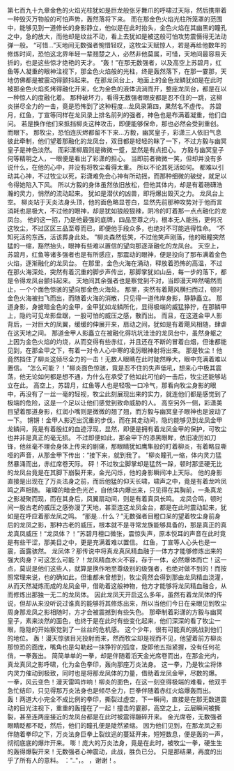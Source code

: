 第七百九十九章金色的火焰光柱犹如是巨龙般张牙舞爪的呼啸过天际，然后携带着一种毁灭万物般的可怕声势，轰然落将下来。
而在那金色火焰光柱所笼罩的范围中，能够见到一道修长的身影静立，他似是在此时抬头，金色火焰在其幽黑的瞳孔之中，急的放大，而他却是纹丝不动，看上去犹如是被这般可怕攻势震慑得无法动弹一般。
“可惜…”天地间无数强者惋惜轻叹，这牧尘天赋惊人，若是再给他数年的修炼时间，恐怕这北界年轻一辈翘楚之人，必然非他莫属，可惜，天地间最容易夭折的，也是这些惊才绝艳的天才。
“轰！”在那无数强者，以及高空上苏碧月，红鱼等人凝重的眼神注视下，那金色火焰般的光柱，终是轰然落下，在那一霎那，天地仿佛都是被震动得颤抖起来。
在那龙凤台上，地面上的金色龙鳞犹如是在此时被那金色火焰炙烤得融化开来，化为金色的液体流淌而开，整座龙凤台，都是在以一种惊人的度融化着。
那种破坏力，看得无数强者眼皮都是忍不住的一跳，这柳炎拼尽全力的一击，竟是恐怖到了这种程度…龙凤录第四，果然名不虚传。
苏碧月，红鱼，丁宣等同样在龙凤录上排名前列的强者，神色也是布满着凝重，他们自问。
若是换作他们来抵挡柳炎这种攻击，即便能够保命，那也必然会受到重创。
而眼下。
那牧尘，恐怕连灰烬都留不下来…方毅，幽冥皇子，彩潇三人依旧气息彼此牵制，他们望着那融化的龙凤台，双目都是轻轻的眯了一下，不过方毅与幽冥皇子是神色淡然。
而彩潇柳眉则是微微一蹙，显然是有点担心。
方毅与幽冥皇子何等精明之人，一眼便是看出了彩潇的担心。
当即前者微微一笑，但却并没有多说什么，在他的心中，并没有将牧尘看得太重。
所以不论其死活如何。
都难以引动其心神，不过牧尘以死，彩潇难免会心神有所动摇，而那种细微的破绽，就足以令得她陷入下风。
所以方毅的身体虽然依旧放松，但他其体内，却是有着磅礴浩瀚的灵力，悄然的流动起来。
犹如是潜伏的凶兽，即将爆出毁灭之力。
龙凤台上空。
柳炎站于天炎法身头顶，他的面色略显苍白，显然先前那种攻势对于他而言消耗也是极大，不过他的眼神，却是犹如狼般狠辣，阴冷的盯着那一点点融化的龙凤台。
他的这一招，乃是他最强的底牌，四品至尊之内，根本无人能挡，更何况这牧尘，不过区区三品至尊而已，即便他手段众多，也绝对不可能逃得性命。
“不知死活的东西，活该葬身此处。
”柳炎森然低笑，不过他笑声刚落，他的眼瞳突然猛的一缩，豁然抬头，眼神有些难以置信的望向那逐渐融化的龙凤台。
天空上，苏碧月，红鱼等诸多强者也是有所感应，那震动的眼神，便是投向了那布满着金色火焰，逐渐融化的龙凤台。
在那里，金色火海在涌动，释放着恐怖的高温，不过在那火海深处，突然有着沉重的脚步声传出，那脚掌犹如山岳，每一步的落下，都是令得龙凤台颤抖起来。
天地间其余强者也是察觉到不对，当即漫天哗然噶然而止，一个个面色惊骇的望向那金色火海处。
那里，突然有着飓风横扫而过，顿时金色火海被扫飞而出，而随着火海的消散，只见得一道伟岸身影，静静矗立。
那道身影，身披暗金色的金甲，金甲犹如龙鳞所化，显得极端的威猛狰狞，在那鳞甲上，隐约可见龙影盘踞，一股可怕的威压之感，散而出。
而且，在这道金甲人影背后，一对巨大的凤翼，缓缓的伸展开来，扇动之间，犹如是有着飓风相随，肆虐在这天地之间。
那道金甲人影矗立在被融化得坑坑洼洼的龙凤台中，虽然身躯之上因为金色火焰的灼烧，从而变得有些赤红，并且还在不断的冒着白烟，但谁都能见到，在那金甲之下，有着一对令人心中寒的凌厉眼神射将出来。
那是牧尘！他竟然挡住了柳炎这倾尽全力的一击！无数人眼睛在此时陡然睁大，眼中充满着难以置信。
“怎么可能？！”柳炎面色惊骇，竟是忍不住的失声低吼，想来心中极其震荡，他无论如何都是想不通，为什么在承受了他如此可怕的一击后，牧尘还能够站立在此。
高空上，苏碧月，红鱼等人也是轻吸一口冷气，那看向牧尘身影的眼中，再没有了一丝一毫的轻视，牧尘此刻展现出来的实力，就连他们都是感觉到了极端的危险，这是一个足以让他们感觉到致命威胁的人。
高空另外一侧，彩潇美目望着那道身影，红润小嘴则是微微的翘了翘，而方毅与幽冥皇子眼神也是波动了一下。
锵锵！金甲人影迈出沉重的步伐，而在其走动间，隐约能够见到龙凤金甲龙鳞间，竟是有着殷红的血迹浮现，显然，即便是拥有着龙凤金甲的保护，可牧尘也并非是真正的毫无损。
不过即便如此，那金甲下的漆黑眼眸，依旧凌厉如刀锋，他丝毫不理会身体上传来的剧痛，那眼睛犹如鹰隼般的盯着柳炎，有着略显嘶哑的声音，从那金甲下传出：“接下来，就到我了。
”柳炎瞳孔一缩，体内灵力猛然暴涌而出，赤红席卷天际。
砰！不过牧尘脚掌却是猛然一跺，顿时那坚硬无比的龙凤台竟是在其脚下崩裂开来，金光闪烁，他的身影瞬间冲上天际。
他的身影直接是出现在了万炎法身之前，而后他猛的仰天长啸，啸声之中，竟是有着龙吟凤鸣之声相随。
璀璨的暗金色光芒，自他体内爆出来，只见得在其胸前，一条真龙之影凝聚而现，而在其身后，凤翼扇动间，则是有着真凤长鸣。
龙凤合鸣，顿时间一股古老的威压之感弥漫了天地，甚至连这龙凤金台，都是在此时震动起来，犹如是在呼应着那龙凤之鸣。
“那是…什么？”无数强者目瞪口呆的望着牧尘身前身后的龙凤之影，那种古老的威压，根本就不是寻常龙族能够具备的，那是真正的真龙真凤威压！“龙凤体？！”苏碧月檀口微张，震惊失声，原本悦耳的声音在此时竟是有些干涩，那美目之中，更是充满着难以置信。
红鱼，丁宣等人心头也是一震，面露骇然。
龙凤体？那传说中将真龙真凤精血融于一体方才能够修炼出来的强大肉身？可这怎么可能？！龙凤精血水火不容，存于一体，必然爆体而亡！这一点，莫说是他们这些人，就算是换作地至尊级别的级强者，也绝对做不到的！而按照常理来说，也的确如此，但谁都未曾想到，牧尘竟然会得到那由龙凤精血浇灌，从而天然凝炼而成的龙凤金甲，借助着这般神物，他方才能够将龙凤精血融合，从而修炼出那独一无二的龙凤体。
因此龙凤天开启这么多年，虽然有着龙凤体的传说，但却从来没听说过谁真的能够将其修炼出来，所以当他们今日在亲眼见到牧尘周身那龙凤之影相随时，方才会被震撼到有些失色。
那牵制着彩潇的方毅与幽冥皇子，素来淡然的面色，也终于是在此时有些变化起来，他们深深的看了牧尘一眼，隐隐的开始察觉到了一丝丝的危机感。
这个少年，很有可能真的挑战到他们的地位。
轰！漫天惊骇目光投射而来，然而牧尘却是视而不见，他望着前方柳炎那惊恐的面庞，嘴角也是勾勒起一抹狰狞的弧度，旋即他五指紧握，没有任何花俏，一拳轰出。
简简单单的一拳，却是伴随着滔天金光席卷而出，在那金光内，真龙真凤之影呼啸，化为金色拳印，轰向那座万炎法身。
这一拳，乃是牧尘将体内灵力催动到极致，同时也是将那龙凤体的力量，借助着龙凤金甲，尽数的爆。
一拳，风云变色！漫天雷鸣炸响！柳炎的面色，在这一刻变得极端的难看，他双手急忙结印，只见得那万炎法身也是倾尽全力，巨拳伴随着赤红火焰爆轰而出。
轰！两道大小完全不成比例的拳印，撕裂过虚空，下一瞬间，直接是在那无数道震动的目光注视下，重重的轰撞在了一起！撞击的霎那，高空之上，云层瞬间被撕裂，甚至连两座接近的龙凤台都是在此时被震得蹦碎开来。
金光席卷，无数强者眼睛眨都不眨，然后，他们的瞳孔便是陡然紧缩。
因为他们见到，在那龙凤之影伴随着拳印之下，万炎法身巨拳上裂纹迅的蔓延开来，短短数息，便是轰的一声，彻彻底底的爆炸开来。
嘭！庞大的万炎法身，竟是在此时，被牧尘一拳，硬生生的轰得爆裂开来！无数强者心神震动，此战，胜负已分。
只是那结果，再度的出乎了所有人的意料。
：".."，。
，谢谢！。
